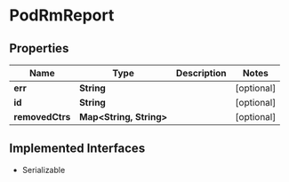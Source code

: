 

# PodRmReport


## Properties

| Name | Type | Description | Notes |
|------------ | ------------- | ------------- | -------------|
|**err** | **String** |  |  [optional] |
|**id** | **String** |  |  [optional] |
|**removedCtrs** | **Map&lt;String, String&gt;** |  |  [optional] |


## Implemented Interfaces

* Serializable


